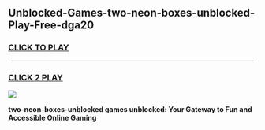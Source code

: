 
## Unblocked-Games-two-neon-boxes-unblocked-Play-Free-dga20
<h3>
<a href="https://premium76.site?title=two-neon-boxes-unblocked&ref=23A">CLICK TO PLAY</a></h3>
<hr>

<h3>
<a href="https://premium76.site?title=two-neon-boxes-unblocked&ref=23A">CLICK 2 PLAY</a>
  
</h3>

<a href="https://premium76.site?title=two-neon-boxes-unblocked&ref=23A"><img src="https://clearcache.store/games.png"></a>


**two-neon-boxes-unblocked games unblocked: Your Gateway to Fun and Accessible Online Gaming**
